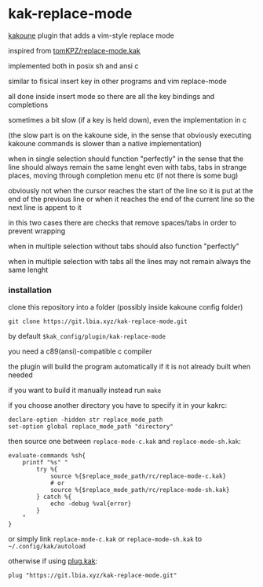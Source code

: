 # kak-replace-mode

[kakoune](https://github.com/mawww/kakoune)
plugin that adds a vim-style replace mode

inspired from
[tomKPZ/replace-mode.kak](https://github.com/tomKPZ/replace-mode.kak)

implemented both in posix sh and ansi c

similar to fisical insert key in other programs and vim replace-mode

all done inside insert mode so there are all the key bindings and
completions

sometimes a bit slow (if a key is held down), even the implementation in c

(the slow part is on the kakoune side, in the sense that obviously
executing kakoune commands is slower than a native implementation)

when in single selection should function "perfectly" in the sense that the
line should always remain the same lenght even with tabs, tabs in strange
places, moving through completion menu etc (if not there is some bug)

obviously not when the cursor reaches the start of the line
so it is put at the end of the previous line or when it reaches the end
of the current line so the next line is appent to it

in this two cases there are checks that remove spaces/tabs in order
to prevent wrapping

when in multiple selection without tabs should also function "perfectly"

when in multiple selection with tabs all the lines may not remain
always the same lenght

### installation

clone this repository into a folder (possibly inside kakoune config folder)
```
git clone https://git.lbia.xyz/kak-replace-mode.git
```
by default `$kak_config/plugin/kak-replace-mode`

you need a c89(ansi)-compatible c compiler

the plugin will build the program automatically if it is not already
built when needed

if you want to build it manually instead run `make`

if you choose another directory you have to specify it in your kakrc:
```
declare-option -hidden str replace_mode_path
set-option global replace_mode_path "directory"
```
then source one between `replace-mode-c.kak` and `replace-mode-sh.kak`:
```
evaluate-commands %sh{
    printf "%s" "
        try %{
            source %{$replace_mode_path/rc/replace-mode-c.kak}
            # or
            source %{$replace_mode_path/rc/replace-mode-sh.kak}
        } catch %{
            echo -debug %val{error}
        }
    "
}
```
or simply link `replace-mode-c.kak` or `replace-mode-sh.kak` to
`~/.config/kak/autoload`

otherwise if using [plug.kak](https://github.com/andreyorst/plug.kak):
```
plug "https://git.lbia.xyz/kak-replace-mode.git"
```
